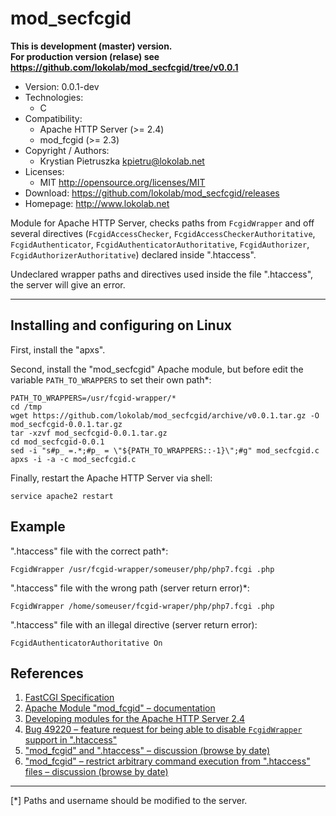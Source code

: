 mod_secfcgid
============
**This is development (master) version.<br> For production version (relase) see
<https://github.com/lokolab/mod_secfcgid/tree/v0.0.1>**
- Version: 0.0.1-dev
- Technologies:
  - C
- Compatibility:
  - Apache HTTP Server (>= 2.4)
  - mod_fcgid (>= 2.3)
- Copyright / Authors:
  - Krystian Pietruszka <kpietru@lokolab.net>
- Licenses:
  - MIT <http://opensource.org/licenses/MIT>
- Download: <https://github.com/lokolab/mod_secfcgid/releases>
- Homepage: <http://www.lokolab.net>

Module for Apache HTTP Server,
checks paths from `FcgidWrapper` and off several
directives (`FcgidAccessChecker`, `FcgidAccessCheckerAuthoritative`,
`FcgidAuthenticator`, `FcgidAuthenticatorAuthoritative`,
`FcgidAuthorizer`, `FcgidAuthorizerAuthoritative`)
declared inside ".htaccess".

Undeclared wrapper paths and directives used inside
the file ".htaccess", the server will give an error.
____________________________________________________

Installing and configuring on Linux
-----------------------------------

First, install the "apxs".

Second, install the "mod_secfcgid" Apache module,
but before edit the variable `PATH_TO_WRAPPERS`
to set their own path*:

    PATH_TO_WRAPPERS=/usr/fcgid-wrapper/*
    cd /tmp
    wget https://github.com/lokolab/mod_secfcgid/archive/v0.0.1.tar.gz -O mod_secfcgid-0.0.1.tar.gz
    tar -xzvf mod_secfcgid-0.0.1.tar.gz
    cd mod_secfcgid-0.0.1
    sed -i "s#p_ =.*;#p_ = \"${PATH_TO_WRAPPERS::-1}\";#g" mod_secfcgid.c
    apxs -i -a -c mod_secfcgid.c

Finally, restart the Apache HTTP Server via shell:

    service apache2 restart

Example
-------

".htaccess" file with the correct path*:

    FcgidWrapper /usr/fcgid-wrapper/someuser/php/php7.fcgi .php


".htaccess" file with the wrong path (server return error)*:

    FcgidWrapper /home/someuser/fcgid-wraper/php/php7.fcgi .php


".htaccess" file with an illegal directive (server return error):

    FcgidAuthenticatorAuthoritative On

References
----------

1. [FastCGI Specification][1]
2. [Apache Module "mod_fcgid" – documentation][2]
3. [Developing modules for the Apache HTTP Server 2.4][3]
4. [Bug 49220 – feature request for being able to disable `FcgidWrapper` support in ".htaccess"][4]
5. ["mod_fcgid" and ".htaccess" – discussion (browse by date)][5]
6. ["mod_fcgid" – restrict arbitrary command execution from ".htaccess" files – discussion (browse by date)][6]

[1]: http://web.archive.org/web/20160306081510/http://fastcgi.com/drupal/node/6?q=node/22
[2]: http://httpd.apache.org/mod_fcgid/mod/mod_fcgid.html
[3]: http://httpd.apache.org/docs/2.4/developer/modguide.html
[4]: http://bz.apache.org/bugzilla/show_bug.cgi?id=49220
[5]: http://mail-archives.apache.org/mod_mbox/httpd-users/201005.mbox/%3C2165C78BA8AF404CAFA91AC453E345D6@SERVERADMIN%3E
[6]: http://mail-archives.apache.org/mod_mbox/httpd-dev/201309.mbox/%3C7D9F127E-5D38-4190-80A7-58BFDC55E051@uvm.edu%3E

________________________________________________________
[*] Paths and username should be modified to the server.

